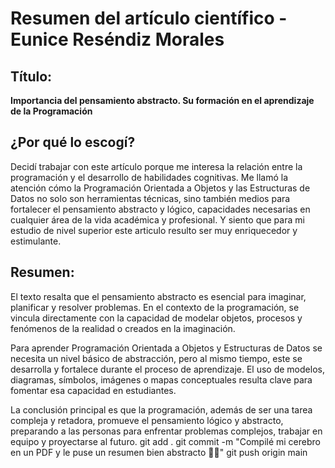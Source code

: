 # Resumen del artículo científico - Eunice Reséndiz Morales

## Título:
**Importancia del pensamiento abstracto. Su formación en el aprendizaje de la Programación**

## ¿Por qué lo escogí?
Decidí trabajar con este artículo porque me interesa la relación entre la programación y el desarrollo de habilidades cognitivas. Me llamó la atención cómo la Programación Orientada a Objetos y las Estructuras de Datos no solo son herramientas técnicas, sino también medios para fortalecer el pensamiento abstracto y lógico, capacidades necesarias en cualquier área de la vida académica y profesional. Y siento que para mi estudio de nivel superior este articulo resulto ser muy enriquecedor y estimulante.

## Resumen:
El texto resalta que el pensamiento abstracto es esencial para imaginar, planificar y resolver problemas. En el contexto de la programación, se vincula directamente con la capacidad de modelar objetos, procesos y fenómenos de la realidad o creados en la imaginación.  

Para aprender Programación Orientada a Objetos y Estructuras de Datos se necesita un nivel básico de abstracción, pero al mismo tiempo, este se desarrolla y fortalece durante el proceso de aprendizaje. El uso de modelos, diagramas, símbolos, imágenes o mapas conceptuales resulta clave para fomentar esa capacidad en estudiantes.  

La conclusión principal es que la programación, además de ser una tarea compleja y retadora, promueve el pensamiento lógico y abstracto, preparando a las personas para enfrentar problemas complejos, trabajar en equipo y proyectarse al futuro.
git add .
git commit -m "Compilé mi cerebro en un PDF y le puse un resumen bien abstracto 🐱‍👤"
git push origin main

